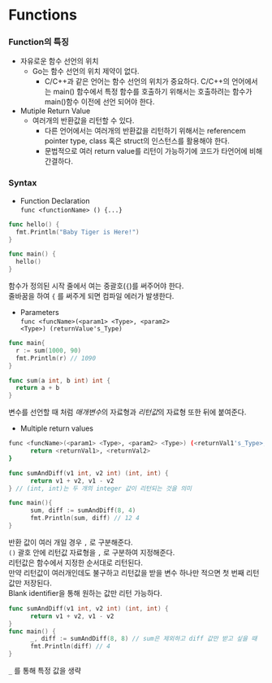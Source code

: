 # Functions

### Function의 특징

  * 자유로운 함수 선언의 위치 
    * Go는 함수 선언의 위치 제약이 없다.  
      * C/C++과 같은 언어는 함수 선언의 위치가 중요하다. C/C++의 언어에서는 main() 함수에서 특정 함수를 호출하기 위해서는 호출하려는 함수가 main()함수 이전에 선언 되어야 한다.
  * Mutiple Return Value
    * 여러개의 반환값을 리턴할 수 있다.
      * 다른 언어에서는 여러개의 반환값을 리턴하기 위해서는 referencem pointer type, class 혹은 struct의 인스턴스를 활용해야 한다.
      * 문법적으로 여러 return value를 리턴이 가능하기에 코드가 타언어에 비해 간결하다.



### Syntax
  * Function Declaration   
  <code>func \<functionName> () {...}</code>  
  ```go
  func hello() {
    fmt.Println("Baby Tiger is Here!")
  }

  func main() {
    hello()
  }
  ```
  함수가 정의된 시작 줄에서 여는 중괄호(<code>{</code>)를 써주어야 한다.  
  줄바꿈을 하여 <code>{</code> 를 써주게 되면 컴파일 에러가 발생한다.  

  * Parameters  
  <code>func \<funcName>(\<param1> \<Type>, \<param2> \<Type>) (returnValue's_Type)</code>  
  ```go
  func main{
    r := sum(1000, 90)
    fmt.Println(r) // 1090
  }

  func sum(a int, b int) int {
    return a + b
  }
  ```
  변수를 선언할 때 처럼 *매개변수*의 자료형과 *리턴값*의 자료형 또한 뒤에 붙여준다.  

  * Multiple return values  
  ```bash
  func <funcName>(<param1> <Type>, <param2> <Type>) (<returnVal1's_Type>, <returnVal2's_Type>){
        return <returnVal1>, <returnVal2>
  }
  ```  
  ```go
  func sumAndDiff(v1 int, v2 int) (int, int) { 
        return v1 + v2, v1 - v2
  } // (int, int)는 두 개의 integer 값이 리턴되는 것을 의미

  func main(){
        sum, diff := sumAndDiff(8, 4)
        fmt.Println(sum, diff) // 12 4
  }  
  ```  
   반환 값이 여러 개일 경우 <code>,</code> 로 구분해준다.  
   <code>()</code> 괄호 안에 리턴값 자료형을 <code>,</code> 로 구분하여 지정해준다.    
   리턴값은 함수에서 지정한 순서대로 리턴된다.  
   만약 리턴값이 여러개인데도 불구하고 리턴값을 받을 변수 하나만 적으면 첫 번째 리턴값만 저장된다.  
   Blank identifier을 통해 원하는 값만 리턴 가능하다.  
    
   ```go
   func sumAndDiff(v1 int, v2 int) (int, int) { 
         return v1 + v2, v1 - v2
   } 
   func main() {
         _, diff := sumAndDiff(8, 8) // sum은 제외하고 diff 값만 받고 싶을 때
         fmt.Println(diff) // 4
   }
   ``` 
   <code>_</code> 를 통해 특정 값을 생략
